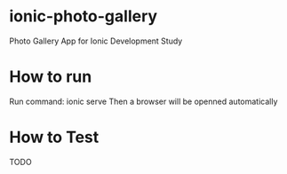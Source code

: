 # ionic-photo-gallery
Photo Gallery App for Ionic Development Study

# How to run
Run command: ionic serve
Then a browser will be openned automatically

# How to Test
TODO
